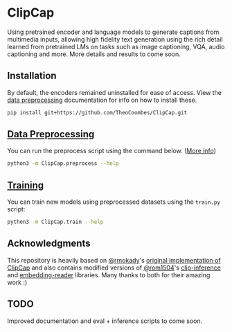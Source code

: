 # ClipCap
Using pretrained encoder and language models to generate captions from multimedia inputs, allowing high fidelity text generation using the rich detail learned from pretrained LMs on tasks such as image captioning, VQA, audio captioning and more. More details and results to come soon.

## Installation
By default, the encoders remained uninstalled for ease of access. View the [data preprocessing](/docs/data_preprocessing.md) documentation for info on how to install these.
```bash
pip install git+https://github.com/TheoCoombes/ClipCap.git
```

## [Data Preprocessing](/docs/data_preprocessing.md)
You can run the preprocess script using the command below. ([More info](/docs/data_preprocessing.md))
```bash
python3 -m ClipCap.preprocess --help
```

## [Training](/docs/training.md)
You can train new models using preprocessed datasets using the `train.py` script:
```bash
python3 -m ClipCap.train --help
```

## Acknowledgments
This repository is heavily based on [@rmokady](https://github.com/rmokady)'s [original implementation of ClipCap](https://github.com/rmokady/CLIP_prefix_caption) and also contains modified versions of [@rom1504](https://github.com/rom1504)'s [clip-inference](https://github.com/rom1504/clip-retrieval/tree/76ac7c5cab2ca8e949f0bec479651baa58066684/clip_retrieval/clip_inference) and [embedding-reader](https://github.com/rom1504/embedding-reader) libraries. Many thanks to both for their amazing work :)

## TODO
Improved documentation and eval + inference scripts to come soon.